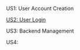 US1: User Account Creation 

[US2: User Login](https://docs.google.com/presentation/d/1M8Cwoe0MQDqlKmnEB-4bryrD_69QXCjbP-b6r0DhS1I/edit?usp=sharing)

US3: Backend Management

US4:
